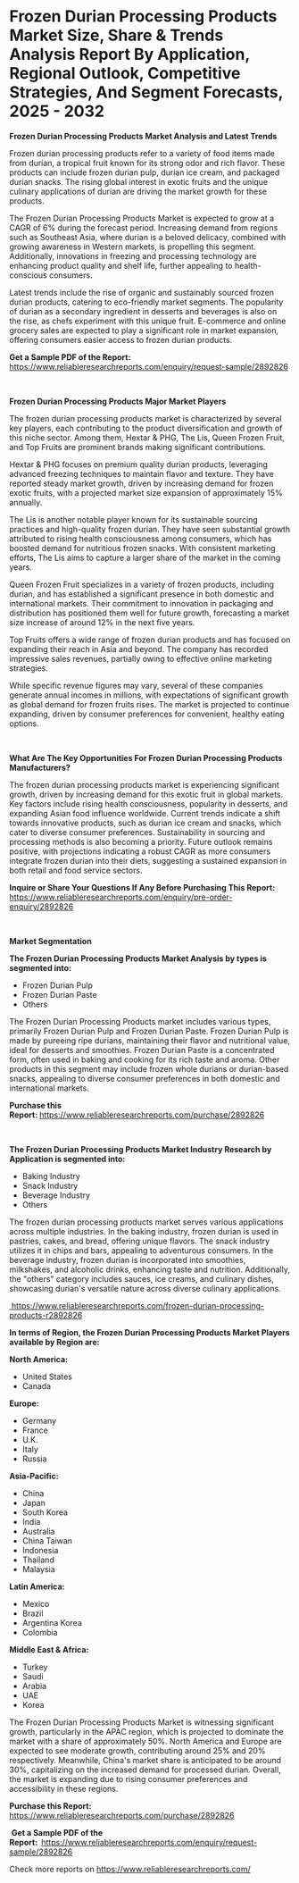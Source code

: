 <p><h1>Frozen Durian Processing Products Market Size, Share & Trends Analysis Report By Application, Regional Outlook, Competitive Strategies, And Segment Forecasts, 2025 - 2032</h1></p><p><strong>Frozen Durian Processing Products Market Analysis and Latest Trends</strong></p>
<p><p>Frozen durian processing products refer to a variety of food items made from durian, a tropical fruit known for its strong odor and rich flavor. These products can include frozen durian pulp, durian ice cream, and packaged durian snacks. The rising global interest in exotic fruits and the unique culinary applications of durian are driving the market growth for these products. </p><p>The Frozen Durian Processing Products Market is expected to grow at a CAGR of 6% during the forecast period. Increasing demand from regions such as Southeast Asia, where durian is a beloved delicacy, combined with growing awareness in Western markets, is propelling this segment. Additionally, innovations in freezing and processing technology are enhancing product quality and shelf life, further appealing to health-conscious consumers.</p><p>Latest trends include the rise of organic and sustainably sourced frozen durian products, catering to eco-friendly market segments. The popularity of durian as a secondary ingredient in desserts and beverages is also on the rise, as chefs experiment with this unique fruit. E-commerce and online grocery sales are expected to play a significant role in market expansion, offering consumers easier access to frozen durian products.</p></p>
<p><strong>Get a Sample PDF of the Report:&nbsp;</strong> <a href="https://www.reliableresearchreports.com/enquiry/request-sample/2892826?utm_campaign=2395&utm_medium=2&utm_source=Github&utm_content=ia&utm_term=15032025&utm_id=frozen-durian-processing-products">https://www.reliableresearchreports.com/enquiry/request-sample/2892826</a></p>
<p>&nbsp;</p>
<p><strong>Frozen Durian Processing Products Major Market Players</strong></p>
<p><p>The frozen durian processing products market is characterized by several key players, each contributing to the product diversification and growth of this niche sector. Among them, Hextar & PHG, The Lis, Queen Frozen Fruit, and Top Fruits are prominent brands making significant contributions.</p><p>Hextar & PHG focuses on premium quality durian products, leveraging advanced freezing techniques to maintain flavor and texture. They have reported steady market growth, driven by increasing demand for frozen exotic fruits, with a projected market size expansion of approximately 15% annually.</p><p>The Lis is another notable player known for its sustainable sourcing practices and high-quality frozen durian. They have seen substantial growth attributed to rising health consciousness among consumers, which has boosted demand for nutritious frozen snacks. With consistent marketing efforts, The Lis aims to capture a larger share of the market in the coming years.</p><p>Queen Frozen Fruit specializes in a variety of frozen products, including durian, and has established a significant presence in both domestic and international markets. Their commitment to innovation in packaging and distribution has positioned them well for future growth, forecasting a market size increase of around 12% in the next five years.</p><p>Top Fruits offers a wide range of frozen durian products and has focused on expanding their reach in Asia and beyond. The company has recorded impressive sales revenues, partially owing to effective online marketing strategies.</p><p>While specific revenue figures may vary, several of these companies generate annual incomes in millions, with expectations of significant growth as global demand for frozen fruits rises. The market is projected to continue expanding, driven by consumer preferences for convenient, healthy eating options.</p></p>
<p>&nbsp;</p>
<p><strong>What Are The Key Opportunities For Frozen Durian Processing Products Manufacturers?</strong></p>
<p><p>The frozen durian processing products market is experiencing significant growth, driven by increasing demand for this exotic fruit in global markets. Key factors include rising health consciousness, popularity in desserts, and expanding Asian food influence worldwide. Current trends indicate a shift towards innovative products, such as durian ice cream and snacks, which cater to diverse consumer preferences. Sustainability in sourcing and processing methods is also becoming a priority. Future outlook remains positive, with projections indicating a robust CAGR as more consumers integrate frozen durian into their diets, suggesting a sustained expansion in both retail and food service sectors.</p></p>
<p><strong>Inquire or Share Your Questions If Any Before Purchasing This Report:</strong> <a href="https://www.reliableresearchreports.com/enquiry/pre-order-enquiry/2892826?utm_campaign=2395&utm_medium=2&utm_source=Github&utm_content=ia&utm_term=15032025&utm_id=frozen-durian-processing-products">https://www.reliableresearchreports.com/enquiry/pre-order-enquiry/2892826</a></p>
<p>&nbsp;</p>
<p><strong>Market Segmentation</strong></p>
<p><strong>The Frozen Durian Processing Products Market Analysis by types is segmented into:</strong></p>
<p><ul><li>Frozen Durian Pulp</li><li>Frozen Durian Paste</li><li>Others</li></ul></p>
<p><p>The Frozen Durian Processing Products market includes various types, primarily Frozen Durian Pulp and Frozen Durian Paste. Frozen Durian Pulp is made by pureeing ripe durians, maintaining their flavor and nutritional value, ideal for desserts and smoothies. Frozen Durian Paste is a concentrated form, often used in baking and cooking for its rich taste and aroma. Other products in this segment may include frozen whole durians or durian-based snacks, appealing to diverse consumer preferences in both domestic and international markets.</p></p>
<p><strong>Purchase this Report:&nbsp;</strong><a href="https://www.reliableresearchreports.com/purchase/2892826?utm_campaign=2395&utm_medium=2&utm_source=Github&utm_content=ia&utm_term=15032025&utm_id=frozen-durian-processing-products">https://www.reliableresearchreports.com/purchase/2892826</a></p>
<p>&nbsp;</p>
<p><strong>The Frozen Durian Processing Products Market Industry Research by Application is segmented into:</strong></p>
<p><ul><li>Baking Industry</li><li>Snack Industry</li><li>Beverage Industry</li><li>Others</li></ul></p>
<p><p>The frozen durian processing products market serves various applications across multiple industries. In the baking industry, frozen durian is used in pastries, cakes, and bread, offering unique flavors. The snack industry utilizes it in chips and bars, appealing to adventurous consumers. In the beverage industry, frozen durian is incorporated into smoothies, milkshakes, and alcoholic drinks, enhancing taste and nutrition. Additionally, the "others" category includes sauces, ice creams, and culinary dishes, showcasing durian's versatile nature across diverse culinary applications.</p></p>
<p><a href="https://www.reliableresearchreports.com/frozen-durian-processing-products-r2892826?utm_campaign=2395&utm_medium=2&utm_source=Github&utm_content=ia&utm_term=15032025&utm_id=frozen-durian-processing-products">&nbsp;https://www.reliableresearchreports.com/frozen-durian-processing-products-r2892826</a></p>
<p><strong>In terms of Region, the Frozen Durian Processing Products Market Players available by Region are:</strong></p>
<p>
    <p> <strong> North America: </strong>
        <ul>
            <li>United States</li>
            <li>Canada</li>
        </ul>
        </p> 
    <p> <strong> Europe: </strong>
        <ul>
            <li>Germany</li>
            <li>France</li>
            <li>U.K.</li>
            <li>Italy</li>
            <li>Russia</li>
        </ul>
        </p> 
    <p> <strong> Asia-Pacific: </strong>
        <ul>
            <li>China</li>
            <li>Japan</li>
            <li>South Korea</li>
            <li>India</li>
            <li>Australia</li>
            <li>China Taiwan</li>
            <li>Indonesia</li>
            <li>Thailand</li>
            <li>Malaysia</li>
        </ul>
        </p> 
    <p> <strong> Latin America: </strong>
        <ul>
            <li>Mexico</li>
            <li>Brazil</li>
            <li>Argentina Korea</li>
            <li>Colombia</li>
        </ul>
        </p> 
    <p> <strong> Middle East & Africa: </strong>
        <ul>
            <li>Turkey</li>
            <li>Saudi</li>
            <li>Arabia</li>
            <li>UAE</li>
            <li>Korea</li>
        </ul>
    </p>
    </p>
<p><p>The Frozen Durian Processing Products Market is witnessing significant growth, particularly in the APAC region, which is projected to dominate the market with a share of approximately 50%. North America and Europe are expected to see moderate growth, contributing around 25% and 20% respectively. Meanwhile, China's market share is anticipated to be around 30%, capitalizing on the increased demand for processed durian. Overall, the market is expanding due to rising consumer preferences and accessibility in these regions.</p></p>
<p><strong>Purchase this Report: </strong><a href="https://www.reliableresearchreports.com/purchase/2892826?utm_campaign=2395&utm_medium=2&utm_source=Github&utm_content=ia&utm_term=15032025&utm_id=frozen-durian-processing-products">https://www.reliableresearchreports.com/purchase/2892826</a></p>
<p>&nbsp;<strong>Get a Sample PDF of the Report:&nbsp;&nbsp;</strong><a href="https://www.reliableresearchreports.com/enquiry/request-sample/2892826?utm_campaign=2395&utm_medium=2&utm_source=Github&utm_content=ia&utm_term=15032025&utm_id=frozen-durian-processing-products">https://www.reliableresearchreports.com/enquiry/request-sample/2892826</a></p>
<p><strong></strong></p>
<p>Check more reports on <a href="https://www.reliableresearchreports.com/?utm_campaign=2395&utm_medium=2&utm_source=Github&utm_content=ia&utm_term=15032025&utm_id=frozen-durian-processing-products">https://www.reliableresearchreports.com/</a></p>